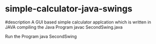 # simple-calculator-java-swings

#description
  A GUI based simple calculator applcation which is written in JAVA
compiling the Java Program
  javac SecondSwing.java
  
Run the Program
  java SecondSwing

